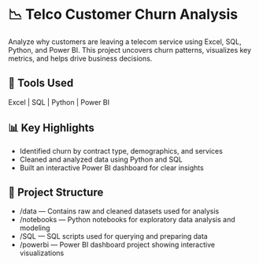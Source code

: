 
# 📉 Telco Customer Churn Analysis

Analyze why customers are leaving a telecom service using Excel, SQL, Python, and Power BI. This project uncovers churn patterns, visualizes key metrics, and helps drive business decisions.

## 🔧 Tools Used  
Excel | SQL | Python | Power BI

## 📊 Key Highlights  

- Identified churn by contract type, demographics, and services  
- Cleaned and analyzed data using Python and SQL  
- Built an interactive Power BI dashboard for clear insights  

## 📂 Project Structure  

- /data — Contains raw and cleaned datasets used for analysis  
- /notebooks — Python notebooks for exploratory data analysis and modeling  
- /SQL — SQL scripts used for querying and preparing data  
- /powerbi — Power BI dashboard project showing interactive visualizations  
